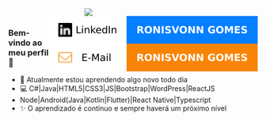 <img align="right" src="https://raw.githubusercontent.com/MicaelliMedeiros/micaellimedeiros/master/image/computer-illustration.png" width="350"/>

<a href="https://www.linkedin.com/in/ronisvonn-gomes-82ab6ab0/">
<img align="right" alt="LinkedIn" src="https://raw.githubusercontent.com/RONISVONN/img/f13b41908ae9501e1eaa9a41f56b4452b8d8d277/linkedIn-ronisvonn.svg"/>
</a>

<a href="mailto:ronisvonn@gmail.com">
<img align="right" alt="E-mail" src="https://raw.githubusercontent.com/RONISVONN/img/01eb1a7a3013e6c1ebe2b8611c17eba0b3345a38/email-ronisvonn.svg"/>
</a>

<br/>

### Bem-vindo ao meu perfil 👋

- 🚀  Atualmente estou aprendendo algo novo todo dia
- 💻  C#|Java|HTML5|CSS3|JS|Bootstrap|WordPress|ReactJS
- Node|Android(Java|Kotlin|Flutter)|React Native|Typescript
- ✨ O aprendizado é contínuo e sempre haverá um próximo nível
